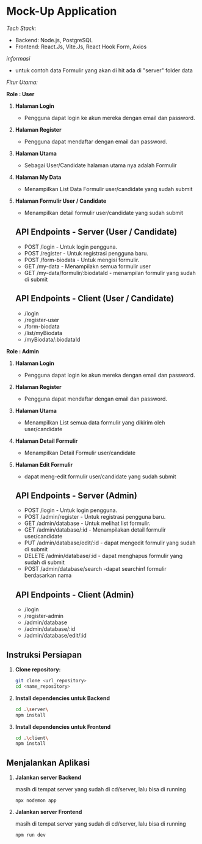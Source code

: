 # Mock-Up Application

_Tech Stack:_

- Backend: Node.js, PostgreSQL
- Frontend: React.Js, Vite.Js, React Hook Form, Axios

_informasi_
- untuk contoh data Formulir yang akan di hit ada di "server" folder data


_Fitur Utama:_

**Role : User**

1. **Halaman Login**
    - Pengguna dapat login ke akun mereka dengan email dan password.

2. **Halaman Register**
    - Pengguna dapat mendaftar dengan email dan password.

3. **Halaman Utama**
    - Sebagai User/Candidate halaman utama nya adalah Formulir

4. **Halaman My Data**
    - Menampilkan List Data Formulir user/candidate yang sudah submit

5. **Halaman Formulir User / Candidate**
    - Menampilkan detail formulir user/candidate yang sudah submit

   ## API Endpoints - Server (User / Candidate)

   - POST /login - Untuk login pengguna.
   - POST /register - Untuk registrasi pengguna baru.
   - POST /form-biodata - Untuk mengisi formulir.
   - GET /my-data - Menampilakn semua formulir user
   - GET /my-data/formulir/:biodataId - menampilan formulir yang sudah di submit

   ## API Endpoints - Client (User / Candidate)
   - /login
   - /register-user
   - /form-biodata
   - /list/myBiodata
   - /myBiodata/:biodataId

**Role : Admin**

1. **Halaman Login**
   - Pengguna dapat login ke akun mereka dengan email dan password.

2. **Halaman Register**
    - Pengguna dapat mendaftar dengan email dan password.

3. **Halaman Utama**
    - Menampilkan List semua data formulir yang dikirim oleh user/candidate

4. **Halaman Detail Formulir**
    - Menampilkan Detail Formulir user/candidate

5. **Halaman Edit Formulir**
    - dapat meng-edit formulir user/candidate yang sudah submit

    ## API Endpoints - Server (Admin)

   - POST /login - Untuk login pengguna.
   - POST /admin/register - Untuk registrasi pengguna baru.
   - GET /admin/database - Untuk melihat list formulir.
   - GET /admin/database/:id - Menampilakan detail formulir user/candidate
   - PUT /admin/database/edit/:id - dapat mengedit formulir yang sudah di submit
   - DELETE /admin/database/:id - dapat menghapus formulir yang sudah di submit
   - POST /admin/database/search -dapat searchinf formulir berdasarkan nama

   ## API Endpoints - Client (Admin)
   - /login
   - /register-admin
   - /admin/database
   - /admin/database/:id
   - /admin/database/edit/:id

## Instruksi Persiapan

1. **Clone repository:**

   ```bash
   git clone <url_repository>
   cd <name_repository>
   ```

2. **Install dependencies untuk Backend**

   ```bash
   cd .\server\
   npm install
   ```

3. **Install dependencies untuk Frontend**

   ```bash
   cd .\client\
   npm install
   ```

## Menjalankan Aplikasi

1. **Jalankan server Backend**
    
    masih di tempat server yang sudah di cd/server, lalu bisa di running

    ```
    npx nodemon app
    ```

1. **Jalankan server Frontend**
    
    masih di tempat server yang sudah di cd/server, lalu bisa di running

    ```
    npm run dev
    ```